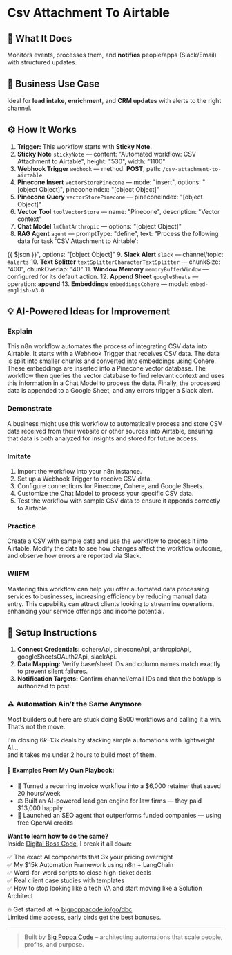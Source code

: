 # Csv Attachment To Airtable
  ## 🚀 What It Does
  Monitors events, processes them, and **notifies** people/apps (Slack/Email) with structured updates.
  
  ## 💼 Business Use Case
  Ideal for **lead intake**, **enrichment**, and **CRM updates** with alerts to the right channel.
  
  ## ⚙️ How It Works
  1. **Trigger:** This workflow starts with **Sticky Note**.
  2. **Sticky Note** `stickyNote` — content: "Automated workflow: CSV Attachment to Airtable", height: "530", width: "1100"
3. **Webhook Trigger** `webhook` — method: **POST**, path: `/csv-attachment-to-airtable`
4. **Pinecone Insert** `vectorStorePinecone` — mode: "insert", options: "[object Object]", pineconeIndex: "[object Object]"
5. **Pinecone Query** `vectorStorePinecone` — pineconeIndex: "[object Object]"
6. **Vector Tool** `toolVectorStore` — name: "Pinecone", description: "Vector context"
7. **Chat Model** `lmChatAnthropic` — options: "[object Object]"
8. **RAG Agent** `agent` — promptType: "define", text: "Process the following data for task 'CSV Attachment to Airtable':

{{ $json }}", options: "[object Object]"
9. **Slack Alert** `slack` — channel/topic: `#alerts`
10. **Text Splitter** `textSplitterCharacterTextSplitter` — chunkSize: "400", chunkOverlap: "40"
11. **Window Memory** `memoryBufferWindow` — configured for its default action.
12. **Append Sheet** `googleSheets` — operation: **append**
13. **Embeddings** `embeddingsCohere` — model: `embed-english-v3.0`
  
  ## 💡 AI-Powered Ideas for Improvement
  ### Explain
This n8n workflow automates the process of integrating CSV data into Airtable. It starts with a Webhook Trigger that receives CSV data. The data is split into smaller chunks and converted into embeddings using Cohere. These embeddings are inserted into a Pinecone vector database. The workflow then queries the vector database to find relevant context and uses this information in a Chat Model to process the data. Finally, the processed data is appended to a Google Sheet, and any errors trigger a Slack alert.

### Demonstrate
A business might use this workflow to automatically process and store CSV data received from their website or other sources into Airtable, ensuring that data is both analyzed for insights and stored for future access.

### Imitate
1. Import the workflow into your n8n instance.
2. Set up a Webhook Trigger to receive CSV data.
3. Configure connections for Pinecone, Cohere, and Google Sheets.
4. Customize the Chat Model to process your specific CSV data.
5. Test the workflow with sample CSV data to ensure it appends correctly to Airtable.

### Practice
Create a CSV with sample data and use the workflow to process it into Airtable. Modify the data to see how changes affect the workflow outcome, and observe how errors are reported via Slack.

### WIIFM
Mastering this workflow can help you offer automated data processing services to businesses, increasing efficiency by reducing manual data entry. This capability can attract clients looking to streamline operations, enhancing your service offerings and income potential.
  
  ## 🔧 Setup Instructions
  1. **Connect Credentials:** cohereApi, pineconeApi, anthropicApi, googleSheetsOAuth2Api, slackApi.
2. **Data Mapping:** Verify base/sheet IDs and column names match exactly to prevent silent failures.
3. **Notification Targets:** Confirm channel/email IDs and that the bot/app is authorized to post.
  
### ⚠️ Automation Ain’t the Same Anymore

Most builders out here are stuck doing $500 workflows and calling it a win.  
That’s not the move.  

I'm closing $6k–$13k deals by stacking simple automations with lightweight AI...  
and it takes me under 2 hours to build most of them.

#### 🧠 Examples From My Own Playbook:
- 🔁 Turned a recurring invoice workflow into a $6,000 retainer that saved 20 hours/week  
- ⚖️ Built an AI-powered lead gen engine for law firms — they paid $13,000 happily  
- 🚀 Launched an SEO agent that outperforms funded companies — using free OpenAI credits  

**Want to learn how to do the same?**  
Inside [Digital Boss Code](https://bigpoppacode.io/go/dbc), I break it all down:

✅ The exact AI components that 3x your pricing overnight  
✅ My $15k Automation Framework using n8n + LangChain  
✅ Word-for-word scripts to close high-ticket deals  
✅ Real client case studies with templates  
✅ How to stop looking like a tech VA and start moving like a Solution Architect  

🔥 Get started at → [bigpoppacode.io/go/dbc](https://bigpoppacode.io/go/dbc)  
Limited time access, early birds get the best bonuses.

---
> Built by [Big Poppa Code](https://bigpoppacode.io) – architecting automations that scale people, profits, and purpose.
  